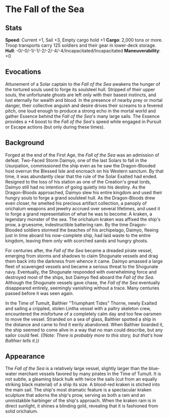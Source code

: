 # The Fall of the Sea

## Stats
__Speed__: Current +1, Sail +3, Empty cargo hold +1
__Cargo__: 2,000 tons or more. Troop transports carry 125 soldiers and their gear in lower-deck storage.
__Hull__: -0/-0/-1/-1/-2/-2/-4/-4/Incapacitated/Incapacitated
__Maneuverability__: +0

## Evocations
Attunement of a Solar captain to the _Fall of the Sea_ awakens the hunger of the tortured souls used to forge its soulsteel hull. Stripped of their upper souls, the unfortunate ghosts are left only with their basest instincts, and lust eternally for wealth and blood. In the presence of nearby prey or mortal danger, their collective anguish and desire drives their screams to a fevered pitch, one loud enough to produce a strong echo in the mortal world and gather Essence behind the _Fall of the Sea_'s many large sails. The Essence provides a +4 boost to the _Fall of the Sea_'s speed while engaged in Pursuit or Escape actions (but only during these times).

## Background
Forged at the end of the First Age, the _Fall of the Sea_ was an admission of defeat. Two-Faced Storm Daimyo, one of the last Solars to fall in the Usurpation, commissioned the ship even as he saw the Dragon-Blooded host overrun the Blessed Isle and encroach on his Western sanctum. By that time, it was abundantly clear that the rule of the Solar Exalted had ended. Resigned to the loss of his station as one of the Creation's great lords, Daimyo still had no intention of going quietly into his destiny. As the Dragon-Bloods approached, Daimyo slew his entire kingdom and used their hungry souls to forge a grand soulsteel hull. As the Dragon-Bloods drew even closer, he smelted his precious artifact collection, a panoply of orichalum weapons and jewelry accrued over several lifetimes, and used it to forge a grand representation of what he was to become: A kraken, a legendary monster of the sea. The orichalum kraken was affixed the ship's prow, a gruesome, indestructible battering ram. By the time Dragon-Blooded soldiers stormed the beaches of his archipelago, Daimyo, fleeing just in time aboard his now-complete ship, had laid waste to the entire kingdom, leaving them only with scorched sands and hungry ghosts. 

For centuries after, the _Fall of the Sea_ became a dreaded pirate vessel, emerging from storms and shadows to claim Shogunate vessels and drag them back into the darkness from whence it came. Daimyo amassed a large fleet of scavenged vessels and became a serious threat to the Shogunate navy. Eventually, the Shogunate responded with overwhelming force and destroyed most of the ships, but Daimyo fled aboard the _Fall of the Sea_. Although the Shogunate vessels gave chase, the _Fall of the Sea_ eventually disappeared entirely, seemingly vanishing without a trace. Many centuries passed before it was seen again.

In the Time of Tumult, Balthier "Triumphant Tides" Thorne, newly Exalted and sailing a crippled, stolen Lintha vessel with a paltry skeleton crew, encountered the misfortune of a completely calm day and too few oarsmen to move the vessel. Stranded on a sea of glass, Balthier spotted a ship in the distance and came to find it eerily abandoned. When Balthier boarded it, the ship seemed to come alive in a way that no man could describe, but any sailor could feel. _((Note: There is probably more to this story, but that's how Balthier tells it.))_

## Appearance
The _Fall of the Sea_ is a relatively large vessel, slightly larger than the blue-water merchant vessels favored by many pirates in the Time of Tumult. It is not subtle, a gleaming black hulk with twice the sails (cut from an equally striking black material) of a ship its size. A blood-red kraken is stiched into the main sail. The ship's most dramatic feature is a spectacular kraken sculpture that adorns the ship's prow, serving as both a ram and an unmistakble harbinger of the ship's approach. When the kraken ram is in direct sunlight, it shines a blinding gold, revealing that it is fashioned from solid orichalum.
